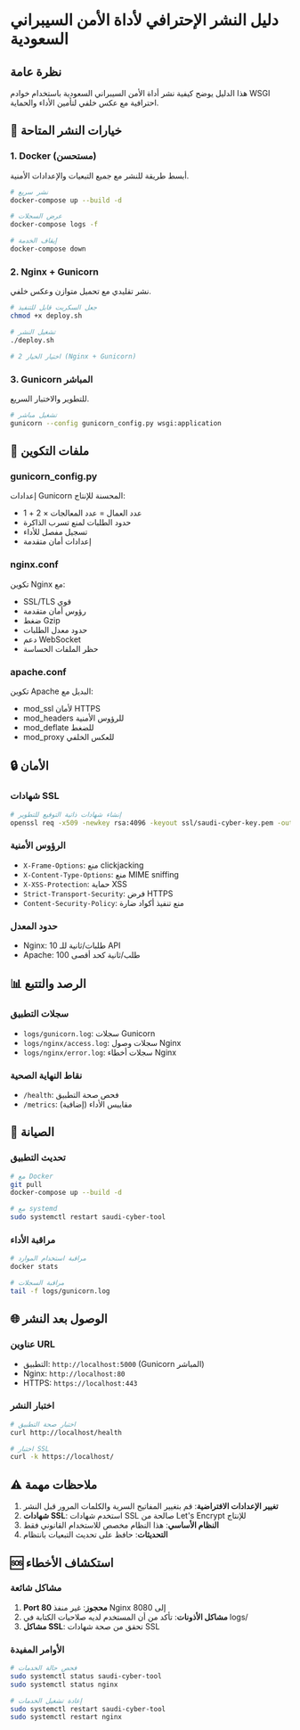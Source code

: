 # دليل النشر الإحترافي لأداة الأمن السيبراني السعودية

## نظرة عامة
هذا الدليل يوضح كيفية نشر أداة الأمن السيبراني السعودية باستخدام خوادم WSGI احترافية مع عكس خلفي لتأمين الأداء والحماية.

## 🚀 خيارات النشر المتاحة

### 1. Docker (مستحسن)
أبسط طريقة للنشر مع جميع التبعيات والإعدادات الأمنية.

```bash
# نشر سريع
docker-compose up --build -d

# عرض السجلات
docker-compose logs -f

# إيقاف الخدمة
docker-compose down
```

### 2. Nginx + Gunicorn
نشر تقليدي مع تحميل متوازن وعكس خلفي.

```bash
# جعل السكربت قابل للتنفيذ
chmod +x deploy.sh

# تشغيل النشر
./deploy.sh

# اختيار الخيار 2 (Nginx + Gunicorn)
```

### 3. Gunicorn المباشر
للتطوير والاختبار السريع.

```bash
# تشغيل مباشر
gunicorn --config gunicorn_config.py wsgi:application
```

## 🔧 ملفات التكوين

### gunicorn_config.py
إعدادات Gunicorn المحسنة للإنتاج:
- عدد العمال = عدد المعالجات × 2 + 1
- حدود الطلبات لمنع تسرب الذاكرة
- تسجيل مفصل للأداء
- إعدادات أمان متقدمة

### nginx.conf
تكوين Nginx مع:
- SSL/TLS قوي
- رؤوس أمان متقدمة
- ضغط Gzip
- حدود معدل الطلبات
- دعم WebSocket
- حظر الملفات الحساسة

### apache.conf
تكوين Apache البديل مع:
- mod_ssl لأمان HTTPS
- mod_headers للرؤوس الأمنية
- mod_deflate للضغط
- mod_proxy للعكس الخلفي

## 🔒 الأمان

### شهادات SSL
```bash
# إنشاء شهادات ذاتية التوقيع للتطوير
openssl req -x509 -newkey rsa:4096 -keyout ssl/saudi-cyber-key.pem -out ssl/saudi-cyber-cert.pem -days 365 -nodes
```

### الرؤوس الأمنية
- `X-Frame-Options`: منع clickjacking
- `X-Content-Type-Options`: منع MIME sniffing
- `X-XSS-Protection`: حماية XSS
- `Strict-Transport-Security`: فرض HTTPS
- `Content-Security-Policy`: منع تنفيذ أكواد ضارة

### حدود المعدل
- Nginx: 10 طلبات/ثانية للـ API
- Apache: 100 طلب/ثانية كحد أقصى

## 📊 الرصد والتتبع

### سجلات التطبيق
- `logs/gunicorn.log`: سجلات Gunicorn
- `logs/nginx/access.log`: سجلات وصول Nginx
- `logs/nginx/error.log`: سجلات أخطاء Nginx

### نقاط النهاية الصحية
- `/health`: فحص صحة التطبيق
- `/metrics`: مقاييس الأداء (إضافية)

## 🔧 الصيانة

### تحديث التطبيق
```bash
# مع Docker
git pull
docker-compose up --build -d

# مع systemd
sudo systemctl restart saudi-cyber-tool
```

### مراقبة الأداء
```bash
# مراقبة استخدام الموارد
docker stats

# مراقبة السجلات
tail -f logs/gunicorn.log
```

## 🌐 الوصول بعد النشر

### عناوين URL
- التطبيق: `http://localhost:5000` (Gunicorn المباشر)
- Nginx: `http://localhost:80`
- HTTPS: `https://localhost:443`

### اختبار النشر
```bash
# اختبار صحة التطبيق
curl http://localhost/health

# اختبار SSL
curl -k https://localhost/
```

## ⚠️ ملاحظات مهمة

1. **تغيير الإعدادات الافتراضية**: قم بتغيير المفاتيح السرية والكلمات المرور قبل النشر
2. **شهادات SSL**: استخدم شهادات SSL صالحة من Let's Encrypt للإنتاج
3. **النظام الأساسي**: هذا النظام مخصص للاستخدام القانوني فقط
4. **التحديثات**: حافظ على تحديث التبعيات بانتظام

## 🆘 استكشاف الأخطاء

### مشاكل شائعة
1. **Port 80 محجوز**: غير منفذ Nginx إلى 8080
2. **مشاكل الأذونات**: تأكد من أن المستخدم لديه صلاحيات الكتابة في logs/
3. **مشاكل SSL**: تحقق من صحة شهادات SSL

### الأوامر المفيدة
```bash
# فحص حالة الخدمات
sudo systemctl status saudi-cyber-tool
sudo systemctl status nginx

# إعادة تشغيل الخدمات
sudo systemctl restart saudi-cyber-tool
sudo systemctl restart nginx
```